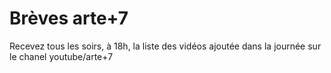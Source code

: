 # Brèves arte+7

Recevez tous les soirs, à 18h, la liste des vidéos ajoutée dans la journée sur le chanel youtube/arte+7

